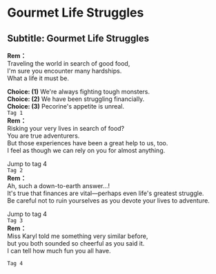 # Gourmet Life Struggles

  
## Subtitle: Gourmet Life Struggles
  
**Rem：**  
Traveling the world in search of good food,  
I'm sure you encounter many hardships.  
What a life it must be.  
  
**Choice: (1)**  We're always fighting tough monsters.  
**Choice: (2)**  We have been struggling financially.  
**Choice: (3)**  Pecorine's appetite is unreal.  
`Tag 1`  
**Rem：**  
Risking your very lives in search of food?  
 You are true adventurers.  
But those experiences have been a great help to us, too.  
I feel as though we can rely on you for almost anything.  
  
Jump to tag 4  
`Tag 2`  
**Rem：**  
Ah, such a down-to-earth answer...!  
It's true that finances are vital—perhaps even life's greatest struggle.  
Be careful not to ruin yourselves as you devote your lives to adventure.  
  
Jump to tag 4  
`Tag 3`  
**Rem：**  
Miss Karyl told me something very similar before,  
but you both sounded so cheerful as you said it.  
I can tell how much fun you all have.  
  
`Tag 4`  
